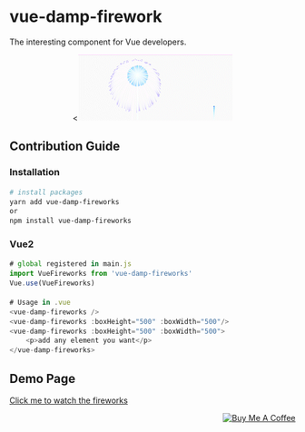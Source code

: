# vue-damp-firework
The interesting component for Vue developers.
<p align="center"><<img src="./public/fireworks.gif" alt="Vue dampion fireworks"></p>

## Contribution Guide

### Installation
```bash
# install packages
yarn add vue-damp-fireworks
or
npm install vue-damp-fireworks
```
### Vue2
```javascript
# global registered in main.js 
import VueFireworks from 'vue-damp-fireworks'
Vue.use(VueFireworks)

# Usage in .vue
<vue-damp-fireworks />
<vue-damp-fireworks :boxHeight="500" :boxWidth="500"/>
<vue-damp-fireworks :boxHeight="500" :boxWidth="500">
    <p>add any element you want</p>
</vue-damp-fireworks>
```

## Demo Page
[Click me to watch the fireworks](https://dampion.github.io/Vue-damp-fireworks/)

<p align="right">
  <a href="https://www.buymeacoffee.com/dampion" target="_blank" rel="noopener noreferrer">
    <img width="200" src="https://cdn.buymeacoffee.com/buttons/v2/default-green.png" alt="Buy Me A Coffee" />
  </a>
</p>
